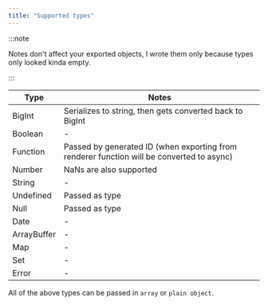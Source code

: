 ```yaml
---
title: "Supported types"
---
```


:::note

Notes don't affect your exported objects, I wrote them only because types only looked kinda empty.

:::

| Type        | Notes                                                                                     |
| ----------- | ----------------------------------------------------------------------------------------- |
| BigInt      | Serializes to string, then gets converted back to BigInt                                  |
| Boolean     | -                                                                                         |
| Function    | Passed by generated ID (when exporting from renderer function will be converted to async) |
| Number      | NaNs are also supported                                                                   |
| String      | -                                                                                         |
| Undefined   | Passed as type                                                                            |
| Null        | Passed as type                                                                            |
| Date        | -                                                                                         |
| ArrayBuffer | -                                                                                         |
| Map         | -                                                                                         |
| Set         | -                                                                                         |
| Error       | -                                                                                         |

All of the above types can be passed in `array` or `plain object`.

